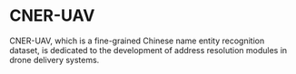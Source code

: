 # CNER-UAV
CNER-UAV, which is a fine-grained Chinese name entity recognition dataset, is dedicated to the development of address resolution modules in drone delivery systems.
